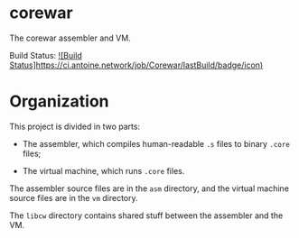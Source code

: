 # corewar

The corewar assembler and VM.

Build Status: [![Build Status]https://ci.antoine.network/job/Corewar/lastBuild/badge/icon)](https://ci.antoine.network/job/Corewar/lastBuild/)

# Organization

This project is divided in two parts:

* The assembler, which compiles human-readable `.s` files to binary
`.core` files;

* The virtual machine, which runs `.core` files.

The assembler source files are in the `asm` directory, and the virtual
machine source files are in the `vm` directory.

The `libcw` directory contains shared stuff between the assembler and
the VM.
